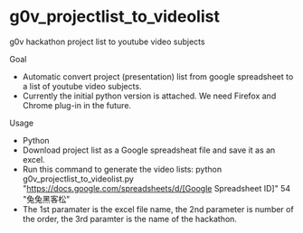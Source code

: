 # g0v_projectlist_to_videolist
g0v hackathon project list to youtube video subjects

Goal
 - Automatic convert project (presentation) list from google spreadsheet to a list of youtube video subjects.
 - Currently the initial python version is attached. We need Firefox and Chrome plug-in in the future.

Usage
 - Python
  - Download project list as a Google spreadsheat file and save it as an excel.
  - Run this command to generate the video lists:  python g0v_projectlist_to_videolist.py "https://docs.google.com/spreadsheets/d/[Google Spreadsheet ID]" 54 "兔兔黑客松"
  - The 1st paramater is the excel file name, the 2nd parameter is number of the order, the 3rd paramter is the name of the hackathon.
